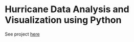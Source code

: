 # Hurricane Data Analysis and Visualization using Python
See project [here](https://drive.google.com/file/d/1Z7ReNZkU4VR34XG0IfYSucwYrGzEcWaG/view?usp=sharing)